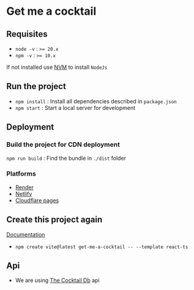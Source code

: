 # Get me a cocktail

## Requisites

- `node -v` : `>= 20.x`
- `npm -v` : `>= 10.x`

If not installed use [NVM](https://github.com/nvm-sh/nvm#install--update-script) to install `NodeJs`

## Run the project

- `npm install` : Install all dependencies described in `package.json`
- `npm start` : Start a local server for development

## Deployment

### Build the project for CDN deployment

`npm run build` : Find the bundle in `./dist` folder

### Platforms

- [Render](https://vitejs.dev/guide/static-deploy.html#render)
- [Netlify](https://vitejs.dev/guide/static-deploy.html#netlify)
- [Cloudflare pages](https://vitejs.dev/guide/static-deploy.html#cloudflare-pages)

## Create this project again

[Documentation](https://vitejs.dev/guide/#scaffolding-your-first-vite-project)

- `npm create vite@latest get-me-a-cocktail -- --template react-ts` 

## Api

- We are using [The Cocktail Db](https://www.thecocktaildb.com/api.php) api